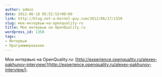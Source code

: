 ```yaml
---
author: admin
date: 2012-06-18 05:52:52+00:00
link: http://blog.not-a-kernel-guy.com/2012/06/17/1350
slug: мое-интервью-на-openquality-ru
title: Мое интервью на OpenQuality.ru
wordpress_id: 1350
tags:
- Интервью
- Программирование
---
```


Мое интервью на OpenQuality.ru: [http://experience.openquality.ru/alexey-pakhunov-interview/](http://experience.openquality.ru/alexey-pakhunov-interview/).
